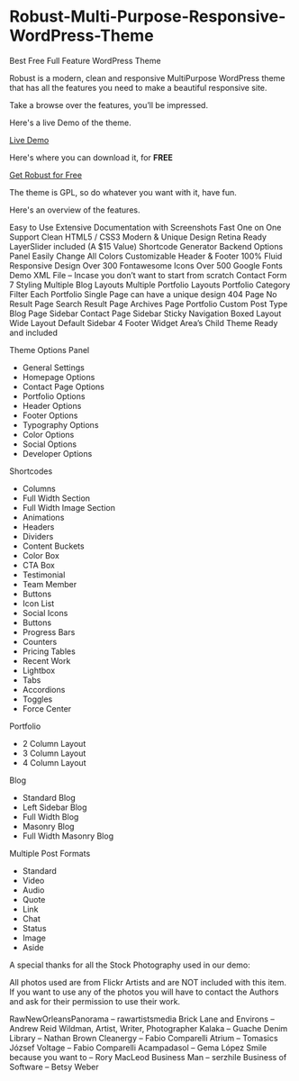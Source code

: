 Robust-Multi-Purpose-Responsive-WordPress-Theme
===============================================

Best Free Full Feature WordPress Theme

Robust is a modern, clean and responsive MultiPurpose WordPress theme that has all the features you need to make a beautiful responsive site.

Take a browse over the features, you’ll be impressed.

Here's a live Demo of the theme.

<a target="_blank" href="http://www.theme-seed.com/themes/robust">Live Demo</a>

Here's where you can download it, for <strong>FREE</strong>

<a target="_blank" href="http://www.theme-seed.com/themes/product/robust-multi-purpose-responsive-wordpress-theme/">Get Robust for Free</a>

The theme is GPL, so do whatever you want with it, have fun.

Here's an overview of the features.

Easy to Use
Extensive Documentation with Screenshots
Fast One on One Support
Clean HTML5 / CSS3
Modern & Unique Design
Retina Ready
LayerSlider included (A $15 Value)
Shortcode Generator
Backend Options Panel
Easily Change All Colors
Customizable Header & Footer
100% Fluid Responsive Design
Over 300 Fontawesome Icons
Over 500 Google Fonts
Demo XML File – Incase you don’t want to start from scratch
Contact Form 7 Styling
Multiple Blog Layouts
Multiple Portfolio Layouts
Portfolio Category Filter
Each Portfolio Single Page can have a unique design
404 Page
No Result Page
Search Result Page
Archives Page
Portfolio Custom Post Type
Blog Page Sidebar
Contact Page Sidebar
Sticky Navigation
Boxed Layout
Wide Layout
Default Sidebar
4 Footer Widget Area’s
Child Theme Ready and included

Theme Options Panel
- General Settings
- Homepage Options
- Contact Page Options
- Portfolio Options
- Header Options
- Footer Options
- Typography Options
- Color Options
- Social Options
- Developer Options

Shortcodes
- Columns
- Full Width Section
- Full Width Image Section
- Animations
- Headers
- Dividers
- Content Buckets
- Color Box
- CTA Box
- Testimonial
- Team Member
- Buttons
- Icon List
- Social Icons
- Buttons
- Progress Bars
- Counters
- Pricing Tables
- Recent Work
- Lightbox
- Tabs
- Accordions
- Toggles
- Force Center

Portfolio
- 2 Column Layout
- 3 Column Layout
- 4 Column Layout

Blog
- Standard Blog
- Left Sidebar Blog
- Full Width Blog
- Masonry Blog
- Full Width Masonry Blog

Multiple Post Formats
- Standard
- Video
- Audio
- Quote
- Link
- Chat
- Status
- Image
- Aside

A special thanks for all the Stock Photography used in our demo:

All photos used are from Flickr Artists and are NOT included with this item. If you want to use any of the photos you will have to contact the Authors and ask for their permission to use their work.

RawNewOrleansPanorama – rawartistsmedia
Brick Lane and Environs – Andrew Reid Wildman, Artist, Writer, Photographer
Kalaka – Guache
Denim Library – Nathan Brown
Cleanergy – Fabio Comparelli
Atrium – Tomasics József
Voltage – Fabio Comparelli
Acampadasol – Gema López
Smile because you want to – Rory MacLeod
Business Man – serzhile
Business of Software – Betsy Weber

